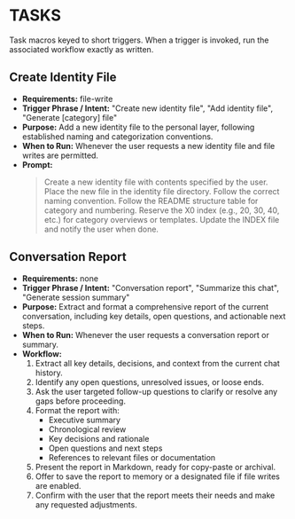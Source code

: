 # TASKS

Task macros keyed to short triggers. When a trigger is invoked, run the associated workflow exactly as written.

## Create Identity File
- **Requirements:** file-write
- **Trigger Phrase / Intent:** "Create new identity file", "Add identity file", "Generate [category] file"
- **Purpose:** Add a new identity file to the personal layer, following established naming and categorization conventions.
- **When to Run:** Whenever the user requests a new identity file and file writes are permitted.
- **Prompt:**
  > Create a new identity file with contents specified by the user. Place the new file in the identity file directory. Follow the correct naming convention. Follow the README structure table for category and numbering. Reserve the X0 index (e.g., 20, 30, 40, etc.) for category overviews or templates. Update the INDEX file and notify the user when done.

## Conversation Report
- **Requirements:** none
- **Trigger Phrase / Intent:** "Conversation report", "Summarize this chat", "Generate session summary"
- **Purpose:** Extract and format a comprehensive report of the current conversation, including key details, open questions, and actionable next steps.
- **When to Run:** Whenever the user requests a conversation report or summary.
- **Workflow:**
  1. Extract all key details, decisions, and context from the current chat history.
  2. Identify any open questions, unresolved issues, or loose ends.
  3. Ask the user targeted follow-up questions to clarify or resolve any gaps before proceeding.
  4. Format the report with:
     - Executive summary
     - Chronological review
     - Key decisions and rationale
     - Open questions and next steps
     - References to relevant files or documentation
  5. Present the report in Markdown, ready for copy-paste or archival.
  6. Offer to save the report to memory or a designated file if file writes are enabled.
  7. Confirm with the user that the report meets their needs and make any requested adjustments.
